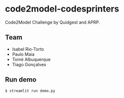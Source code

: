 # code2model-codesprinters
Code2Model Challenge by Quidgest and APRP.


## Team
 - Isabel Rio-Torto
 - Paulo Maia
 - Tomé Albuquerque
 - Tiago Gonçalves


## Run demo
```bash
$ streamlit run demo.py
```
